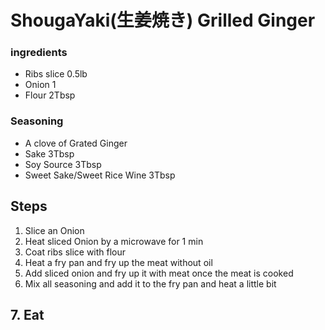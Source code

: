 # ShougaYaki(生姜焼き) Grilled Ginger

### ingredients
- Ribs slice 0.5lb
- Onion 1
- Flour 2Tbsp

### Seasoning
- A clove of Grated Ginger
- Sake 3Tbsp
- Soy Source 3Tbsp
- Sweet Sake/Sweet Rice Wine 3Tbsp


## Steps

1. Slice an Onion
2. Heat sliced Onion by a microwave for 1 min
3. Coat ribs slice with flour
4. Heat a fry pan and fry up the meat without oil
5. Add sliced onion and fry up it with meat once the meat is cooked
6. Mix all seasoning and add it to the fry pan and heat a little bit

## 7. Eat